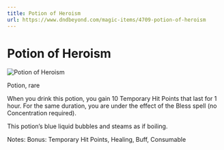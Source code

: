 ```yaml
---
title: Potion of Heroism
url: https://www.dndbeyond.com/magic-items/4709-potion-of-heroism
---
```


# Potion of Heroism

![Potion of Heroism](potion-of-heroism.png)

Potion, rare

When you drink this potion, you gain 10 Temporary Hit Points that last for 1 hour. For the same duration, you are under the effect of the Bless spell (no Concentration required).

This potion’s blue liquid bubbles and steams as if boiling.

Notes: Bonus: Temporary Hit Points, Healing, Buff, Consumable